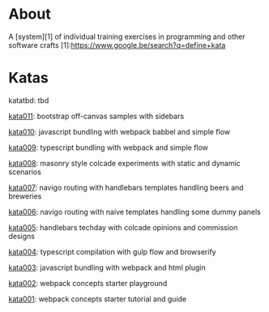# About
A [system][1] of individual training exercises in programming and other software crafts
[1]:https://www.google.be/search?q=define+kata

# Katas

katatbd: 
tbd

[kata011](https://github.com/dandohotaru/labs.katas/tree/kata011): 
bootstrap off-canvas samples with sidebars

[kata010](https://github.com/dandohotaru/labs.katas/tree/kata010): 
javascript bundling with webpack babbel and simple flow

[kata009](https://github.com/dandohotaru/labs.katas/tree/kata009): 
typescript bundling with webpack and simple flow

[kata008](https://github.com/dandohotaru/labs.katas/tree/kata008): 
masonry style colcade experiments with static and dynamic scenarios

[kata007](https://github.com/dandohotaru/labs.katas/tree/kata007): 
navigo routing with handlebars templates handling beers and breweries

[kata006](https://github.com/dandohotaru/labs.katas/tree/kata006): 
navigo routing with naive templates handling some dummy panels

[kata005](https://github.com/dandohotaru/labs.katas/tree/kata005): 
handlebars techday with colcade opinions and commission designs 

[kata004](https://github.com/dandohotaru/labs.katas/tree/kata004): 
typescript compilation with gulp flow and browserify

[kata003](https://github.com/dandohotaru/labs.katas/tree/kata003): 
javascript bundling with webpack and html plugin

[kata002](https://github.com/dandohotaru/labs.katas/tree/kata002): 
webpack concepts starter playground

[kata001](https://github.com/dandohotaru/labs.katas/tree/kata001): 
webpack concepts starter tutorial and guide
